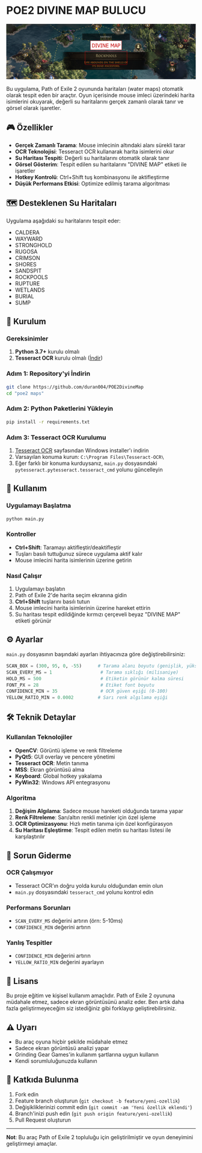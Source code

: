 # POE2 DIVINE MAP BULUCU

![POE2 Divine Map Scanner](readme.png)

Bu uygulama, Path of Exile 2 oyununda haritaları (water maps) otomatik olarak tespit eden bir araçtır. Oyun içerisinde mouse imleci üzerindeki harita isimlerini okuyarak, değerli su haritalarını gerçek zamanlı olarak tanır ve görsel olarak işaretler.

## 🎮 Özellikler

- **Gerçek Zamanlı Tarama**: Mouse imlecinin altındaki alanı sürekli tarar
- **OCR Teknolojisi**: Tesseract OCR kullanarak harita isimlerini okur
- **Su Haritası Tespiti**: Değerli su haritalarını otomatik olarak tanır
- **Görsel Gösterim**: Tespit edilen su haritalarını "DIVINE MAP" etiketi ile işaretler
- **Hotkey Kontrolü**: Ctrl+Shift tuş kombinasyonu ile aktifleştirme
- **Düşük Performans Etkisi**: Optimize edilmiş tarama algoritması

## 🗺️ Desteklenen Su Haritaları

Uygulama aşağıdaki su haritalarını tespit eder:

- CALDERA
- WAYWARD  
- STRONGHOLD
- RUGOSA
- CRIMSON
- SHORES
- SANDSPIT
- ROCKPOOLS
- RUPTURE
- WETLANDS
- BURIAL
- SUMP

## 🔧 Kurulum

### Gereksinimler

1. **Python 3.7+** kurulu olmalı
2. **Tesseract OCR** kurulu olmalı ([İndir](https://github.com/UB-Mannheim/tesseract/wiki))

### Adım 1: Repository'yi İndirin

```bash
git clone https://github.com/duran004/POE2DivineMap
cd "poe2 maps"
```

### Adım 2: Python Paketlerini Yükleyin

```bash
pip install -r requirements.txt
```

### Adım 3: Tesseract OCR Kurulumu

1. [Tesseract OCR](https://github.com/UB-Mannheim/tesseract/wiki) sayfasından Windows installer'ı indirin
2. Varsayılan konuma kurun: `C:\Program Files\Tesseract-OCR\`
3. Eğer farklı bir konuma kurduysanız, `main.py` dosyasındaki `pytesseract.pytesseract.tesseract_cmd` yolunu güncelleyin

## 🚀 Kullanım

### Uygulamayı Başlatma

```bash
python main.py
```

### Kontroller

- **Ctrl+Shift**: Taramayı aktifleştir/deaktifleştir
- Tuşları basılı tuttuğunuz sürece uygulama aktif kalır
- Mouse imlecini harita isimlerinin üzerine getirin

### Nasıl Çalışır

1. Uygulamayı başlatın
2. Path of Exile 2'de harita seçim ekranına gidin  
3. **Ctrl+Shift** tuşlarını basılı tutun
4. Mouse imlecini harita isimlerinin üzerine hareket ettirin
5. Su haritası tespit edildiğinde kırmızı çerçeveli beyaz "DIVINE MAP" etiketi görünür

## ⚙️ Ayarlar

`main.py` dosyasının başındaki ayarları ihtiyacınıza göre değiştirebilirsiniz:

```python
SCAN_BOX = (300, 95, 0, -55)      # Tarama alanı boyutu (genişlik, yükseklik, x_offset, y_offset)
SCAN_EVERY_MS = 1                  # Tarama sıklığı (milisaniye)  
HOLD_MS = 500                      # Etiketin görünür kalma süresi
FONT_PX = 28                       # Etiket font boyutu
CONFIDENCE_MIN = 35                # OCR güven eşiği (0-100)
YELLOW_RATIO_MIN = 0.0002         # Sarı renk algılama eşiği
```

## 🛠️ Teknik Detaylar

### Kullanılan Teknolojiler

- **OpenCV**: Görüntü işleme ve renk filtreleme
- **PyQt5**: GUI overlay ve pencere yönetimi
- **Tesseract OCR**: Metin tanıma
- **MSS**: Ekran görüntüsü alma
- **Keyboard**: Global hotkey yakalama
- **PyWin32**: Windows API entegrasyonu

### Algoritma

1. **Değişim Algılama**: Sadece mouse hareketi olduğunda tarama yapar
2. **Renk Filtreleme**: Sarı/altın renkli metinler için özel işleme
3. **OCR Optimizasyonu**: Hızlı metin tanıma için özel konfigürasyon
4. **Su Haritası Eşleştirme**: Tespit edilen metin su haritası listesi ile karşılaştırılır

## 🐛 Sorun Giderme

### OCR Çalışmıyor
- Tesseract OCR'ın doğru yolda kurulu olduğundan emin olun
- `main.py` dosyasındaki `tesseract_cmd` yolunu kontrol edin

### Performans Sorunları  
- `SCAN_EVERY_MS` değerini artırın (örn: 5-10ms)
- `CONFIDENCE_MIN` değerini artırın

### Yanlış Tespitler
- `CONFIDENCE_MIN` değerini artırın
- `YELLOW_RATIO_MIN` değerini ayarlayın

## 📝 Lisans

Bu proje eğitim ve kişisel kullanım amaçlıdır. Path of Exile 2 oyununa müdahale etmez, sadece ekran görüntüsünü analiz eder. Ben artık daha fazla geliştirmeyeceğim siz istediğiniz gibi forklayıp geliştirebilirsiniz.

## ⚠️ Uyarı

- Bu araç oyuna hiçbir şekilde müdahale etmez
- Sadece ekran görüntüsü analizi yapar
- Grinding Gear Games'in kullanım şartlarına uygun kullanın
- Kendi sorumluluğunuzda kullanın

## 🤝 Katkıda Bulunma

1. Fork edin
2. Feature branch oluşturun (`git checkout -b feature/yeni-ozellik`)
3. Değişikliklerinizi commit edin (`git commit -am 'Yeni özellik eklendi'`)
4. Branch'inizi push edin (`git push origin feature/yeni-ozellik`)
5. Pull Request oluşturun

---

**Not**: Bu araç Path of Exile 2 topluluğu için geliştirilmiştir ve oyun deneyimini geliştirmeyi amaçlar.
